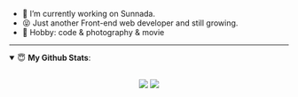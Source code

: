 
- 🔭 I’m currently working on Sunnada.
- 😝 Just another Front-end web developer and still growing.
- 🏓 Hobby: code & photography & movie

---

<details open>
 <summary> 😇 <b>My Github Stats</b>: </summary>
<br>
<p align = "center">
  <img src = "https://github-readme-stats.vercel.app/api?username=ZephyrAndMoon&show_icons=true&include_all_commits=true&line_height=40&count_private=true&theme=radical&hide_border=true">
  <img src = "https://github-readme-stats.vercel.app/api/top-langs/?username=ZephyrAndMoon&theme=radical&hide_border=true">
</p>
</details>
